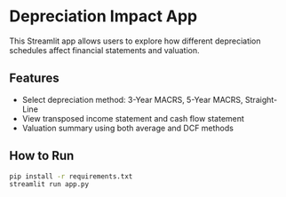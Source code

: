 
# Depreciation Impact App

This Streamlit app allows users to explore how different depreciation schedules affect financial statements and valuation.

## Features
- Select depreciation method: 3-Year MACRS, 5-Year MACRS, Straight-Line
- View transposed income statement and cash flow statement
- Valuation summary using both average and DCF methods

## How to Run
```bash
pip install -r requirements.txt
streamlit run app.py
```
